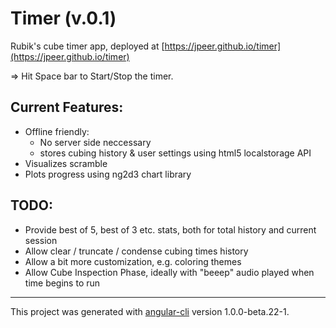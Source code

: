 # Timer (v.0.1)

Rubik's cube timer app, deployed at [https://jpeer.github.io/timer](https://jpeer.github.io/timer)

=> Hit Space bar to Start/Stop the timer.

## Current Features:

* Offline friendly: 
  * No server side neccessary
  * stores cubing history & user settings using html5 localstorage API
* Visualizes scramble
* Plots progress using ng2d3 chart library

## TODO:

* Provide best of 5, best of 3 etc. stats, both for total history and current session
* Allow clear / truncate / condense cubing times history
* Allow a bit more customization, e.g. coloring themes
* Allow Cube Inspection Phase, ideally with "beeep" audio played when time begins to run

---

This project was generated with [angular-cli](https://github.com/angular/angular-cli) version 1.0.0-beta.22-1.

